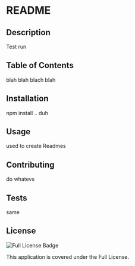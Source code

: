 # README

## Description
Test run

## Table of Contents
blah blah blach blah

## Installation
npm install .. duh

## Usage
used to create Readmes

## Contributing
do whatevs

## Tests
same

## License
![Full License Badge](link-to-badge)

This application is covered under the Full License.